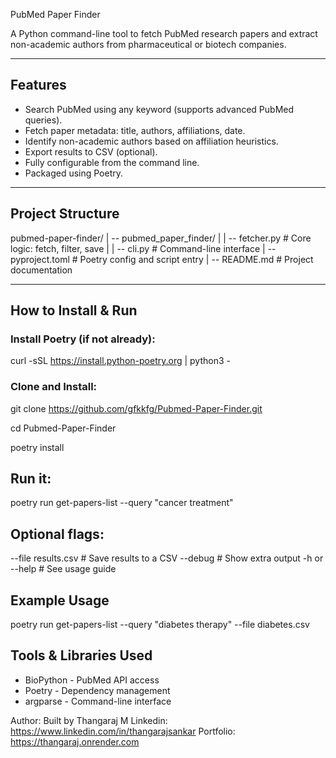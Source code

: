 PubMed Paper Finder

A Python command-line tool to fetch PubMed research papers and extract non-academic authors from pharmaceutical or biotech companies.

---

## Features

- Search PubMed using any keyword (supports advanced PubMed queries).
- Fetch paper metadata: title, authors, affiliations, date.
- Identify non-academic authors based on affiliation heuristics.
- Export results to CSV (optional).
- Fully configurable from the command line.
- Packaged using Poetry.

---

## Project Structure

pubmed-paper-finder/
| -- pubmed_paper_finder/
| | -- fetcher.py # Core logic: fetch, filter, save
| | -- cli.py # Command-line interface
| -- pyproject.toml # Poetry config and script entry
| -- README.md # Project documentation

---

## How to Install & Run

### Install Poetry (if not already):

curl -sSL https://install.python-poetry.org | python3 -

### Clone and Install:

git clone https://github.com/gfkkfg/Pubmed-Paper-Finder.git

cd Pubmed-Paper-Finder

poetry install

## Run it:

poetry run get-papers-list --query "cancer treatment"

## Optional flags:

--file results.csv  # Save results to a CSV
--debug             # Show extra output
-h or --help        # See usage guide

## Example Usage

poetry run get-papers-list --query "diabetes therapy" --file diabetes.csv

## Tools & Libraries Used
- BioPython - PubMed API access
- Poetry - Dependency management
- argparse - Command-line interface

Author:
Built by Thangaraj M
Linkedin: https://www.linkedin.com/in/thangarajsankar
Portfolio: https://thangaraj.onrender.com